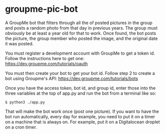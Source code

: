 # groupme-pic-bot

A GroupMe bot that filters through all the of posted pictures in the group and posts a random photo from that day in previous years. The group must obviously be at least a year old for that to work. Once found, the bot posts the picture, the group member who posted the image, and the original date it was posted.

You must register a development account with GroupMe to get a token id. Follow the instructions here to get one: https://dev.groupme.com/tutorials/oauth

You must then create your bot to get your bot id. Follow step 2 to create a bot using Groupme's API: https://dev.groupme.com/tutorials/bots

Once you have the access token, bot id, and group id, enter those into the three variables at the top of app.py and run the bot from a terminal like so:

`$ python3 ./app.py`

That will make the bot work once (post one picture). If you want to have the bot run automatically, every day for example, you need to put it on a timer on a machine that is always on. For example, put it on a Digitalocean droplet on a cron timer. 
